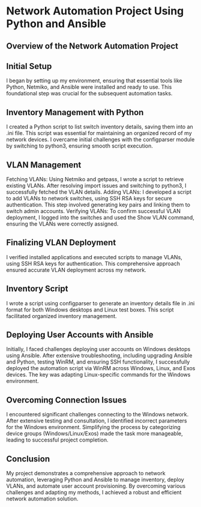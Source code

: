 <h1>Network Automation Project Using Python and Ansible</h1>
<h2>Overview of the Network Automation Project</h2>
<h2>Initial Setup</h2>
I began by setting up my environment, ensuring that essential tools like Python, Netmiko, and Ansible were installed and ready to use. This foundational step was crucial for the subsequent automation tasks.

<h2>Inventory Management with Python</h2>
I created a Python script to list switch inventory details, saving them into an .ini file. This script was essential for maintaining an organized record of my network devices. I overcame initial challenges with the configparser module by switching to python3, ensuring smooth script execution.

<h2>VLAN Management</h2>
Fetching VLANs: Using Netmiko and getpass, I wrote a script to retrieve existing VLANs. After resolving import issues and switching to python3, I successfully fetched the VLAN details.
Adding VLANs: I developed a script to add VLANs to network switches, using SSH RSA keys for secure authentication. This step involved generating key pairs and linking them to switch admin accounts.
Verifying VLANs: To confirm successful VLAN deployment, I logged into the switches and used the Show VLAN command, ensuring the VLANs were correctly assigned.

<h2>Finalizing VLAN Deployment</h2>
I verified installed applications and executed scripts to manage VLANs, using SSH RSA keys for authentication. This comprehensive approach ensured accurate VLAN deployment across my network.

<h2>Inventory Script</h2>
I wrote a script using configparser to generate an inventory details file in .ini format for both Windows desktops and Linux test boxes. This script facilitated organized inventory management.

<h2>Deploying User Accounts with Ansible</h2>
Initially, I faced challenges deploying user accounts on Windows desktops using Ansible. After extensive troubleshooting, including upgrading Ansible and Python, testing WinRM, and ensuring SSH functionality, I successfully deployed the automation script via WinRM across Windows, Linux, and Exos devices. The key was adapting Linux-specific commands for the Windows environment.

<h2>Overcoming Connection Issues</h2>
I encountered significant challenges connecting to the Windows network. After extensive testing and consultation, I identified incorrect parameters for the Windows environment. Simplifying the process by categorizing device groups (Windows/Linux/Exos) made the task more manageable, leading to successful project completion.

<h2>Conclusion</h2>
My project demonstrates a comprehensive approach to network automation, leveraging Python and Ansible to manage inventory, deploy VLANs, and automate user account provisioning. By overcoming various challenges and adapting my methods, I achieved a robust and efficient network automation solution.
